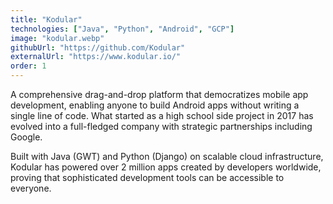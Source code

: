 ```yaml
---
title: "Kodular"
technologies: ["Java", "Python", "Android", "GCP"]
image: "kodular.webp"
githubUrl: "https://github.com/Kodular"
externalUrl: "https://www.kodular.io/"
order: 1
---
```


A comprehensive drag-and-drop platform that democratizes mobile app development, enabling anyone to build Android apps without writing a single line of code. What started as a high school side project in 2017 has evolved into a full-fledged company with strategic partnerships including Google.

Built with Java (GWT) and Python (Django) on scalable cloud infrastructure, Kodular has powered over 2 million apps created by developers worldwide, proving that sophisticated development tools can be accessible to everyone.
